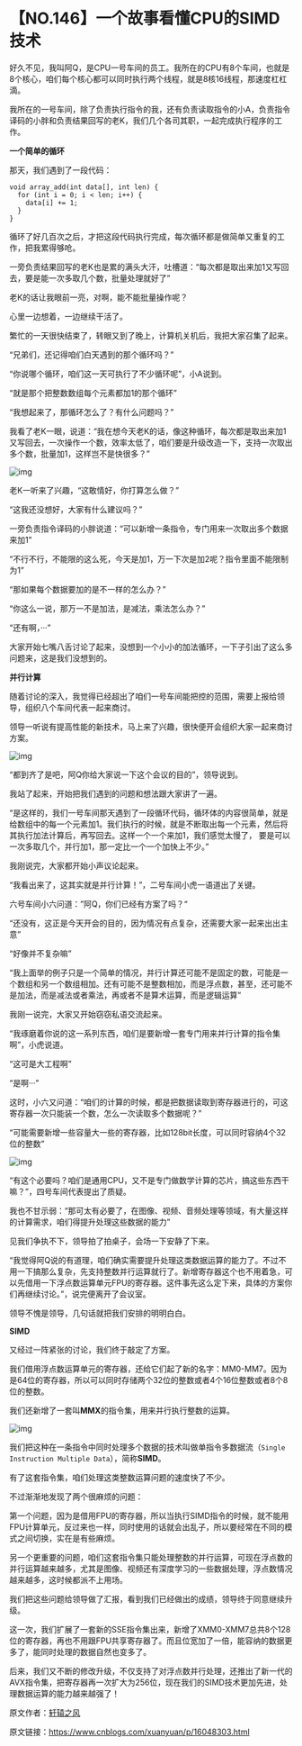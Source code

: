 # 【NO.146】一个故事看懂CPU的SIMD技术

好久不见，我叫阿Q，是CPU一号车间的员工。我所在的CPU有8个车间，也就是8个核心，咱们每个核心都可以同时执行两个线程，就是8核16线程，那速度杠杠滴。

我所在的一号车间，除了负责执行指令的我，还有负责读取指令的小A，负责指令译码的小胖和负责结果回写的老K，我们几个各司其职，一起完成执行程序的工作。

**一个简单的循环**

那天，我们遇到了一段代码：

```
void array_add(int data[], int len) {
  for (int i = 0; i < len; i++) {
    data[i] += 1;
  }
}
```

循环了好几百次之后，才把这段代码执行完成，每次循环都是做简单又重复的工作，把我累得够呛。

一旁负责结果回写的老K也是累的满头大汗，吐槽道：“每次都是取出来加1又写回去，要是能一次多取几个数，批量处理就好了”

老K的话让我眼前一亮，对啊，能不能批量操作呢？

心里一边想着，一边继续干活了。

繁忙的一天很快结束了，转眼又到了晚上，计算机关机后，我把大家召集了起来。

“兄弟们，还记得咱们白天遇到的那个循环吗？”

“你说哪个循环，咱们这一天可执行了不少循环呢”，小A说到。

“就是那个把整数数组每个元素都加1的那个循环”

“我想起来了，那循环怎么了？有什么问题吗？”

我看了老K一眼，说道：“我在想今天老K的话，像这种循环，每次都是取出来加1又写回去，一次操作一个数，效率太低了，咱们要是升级改造一下，支持一次取出多个数，批量加1，这样岂不是快很多？”

![img](https://img2022.cnblogs.com/blog/659280/202203/659280-20220324095041810-1015126491.png)

老K一听来了兴趣，“这敢情好，你打算怎么做？”

“这我还没想好，大家有什么建议吗？”

一旁负责指令译码的小胖说道：“可以新增一条指令，专门用来一次取出多个数据来加1”

“不行不行，不能限的这么死，今天是加1，万一下次是加2呢？指令里面不能限制为1”

“那如果每个数据要加的是不一样的怎么办？”

“你这么一说，那万一不是加法，是减法，乘法怎么办？”

“还有啊，···”

大家开始七嘴八舌讨论了起来，没想到一个小小的加法循环，一下子引出了这么多问题来，这是我们没想到的。

**并行计算**

随着讨论的深入，我觉得已经超出了咱们一号车间能把控的范围，需要上报给领导，组织八个车间代表一起来商讨。

领导一听说有提高性能的新技术，马上来了兴趣，很快便开会组织大家一起来商讨方案。

![img](https://img2022.cnblogs.com/blog/659280/202203/659280-20220324095048605-964892437.png)

“都到齐了是吧，阿Q你给大家说一下这个会议的目的”，领导说到。

我站了起来，开始把我们遇到的问题和想法跟大家讲了一遍。

“是这样的，我们一号车间那天遇到了一段循环代码，循环体的内容很简单，就是给数组中的每一个元素加1。我们执行的时候，就是不断取出每一个元素，然后将其执行加法计算后，再写回去。这样一个一个来加1，我们感觉太慢了， 要是可以一次多取几个，并行加1，那一定比一个一个加快上不少。”

我刚说完，大家都开始小声议论起来。

“我看出来了，这其实就是并行计算！”，二号车间小虎一语道出了关键。

六号车间小六问道：”阿Q，你们已经有方案了吗？“

“还没有，这正是今天开会的目的，因为情况有点复杂，还需要大家一起来出出主意”

“好像并不复杂嘛”

“我上面举的例子只是一个简单的情况，并行计算还可能不是固定的数，可能是一个数组和另一个数组相加。还有可能不是整数相加，而是浮点数，甚至，还可能不是加法，而是减法或者乘法，再或者不是算术运算，而是逻辑运算”

我刚一说完，大家又开始窃窃私语交流起来。

“我琢磨着你说的这一系列东西，咱们是要新增一套专门用来并行计算的指令集啊”，小虎说道。

“这可是大工程啊”

“是啊···”

这时，小六又问道：“咱们的计算的时候，都是把数据读取到寄存器进行的，可这寄存器一次只能装一个数，怎么一次读取多个数据呢？”

“可能需要新增一些容量大一些的寄存器，比如128bit长度，可以同时容纳4个32位的整数”

![img](https://img2022.cnblogs.com/blog/659280/202203/659280-20220324095055595-1269104379.png)

“有这个必要吗？咱们是通用CPU，又不是专门做数学计算的芯片，搞这些东西干嘛？”，四号车间代表提出了质疑。

我也不甘示弱：“那可太有必要了，在图像、视频、音频处理等领域，有大量这样的计算需求，咱们得提升处理这些数据的能力”

见我们争执不下，领导拍了拍桌子，会场一下安静了下来。

“我觉得阿Q说的有道理，咱们确实需要提升处理这类数据运算的能力了。不过不用一下搞那么复杂，先支持整数并行运算就行了。新增寄存器这个也不用着急，可以先借用一下浮点数运算单元FPU的寄存器。这件事先这么定下来，具体的方案你们再继续讨论。”，说完便离开了会议室。

领导不愧是领导，几句话就把我们安排的明明白白。

**SIMD**

又经过一阵紧张的讨论，我们终于敲定了方案。

我们借用浮点数运算单元的寄存器，还给它们起了新的名字：MM0-MM7。因为是64位的寄存器，所以可以同时存储两个32位的整数或者4个16位整数或者8个8位的整数。

我们还新增了一套叫**MMX**的指令集，用来并行执行整数的运算。

![img](https://img2022.cnblogs.com/blog/659280/202203/659280-20220324095103206-1244477371.png)

我们把这种在一条指令中同时处理多个数据的技术叫做单指令多数据流（`Single Instruction Multiple Data`），简称**SIMD**。

有了这套指令集，咱们处理这类整数运算问题的速度快了不少。

不过渐渐地发现了两个很麻烦的问题：

第一个问题，因为是借用FPU的寄存器，所以当执行SIMD指令的时候，就不能用FPU计算单元，反过来也一样，同时使用的话就会出乱子，所以要经常在不同的模式之间切换，实在是有些麻烦。

另一个更重要的问题，咱们这套指令集只能处理整数的并行运算，可现在浮点数的并行运算越来越多，尤其是图像、视频还有深度学习的一些数据处理，浮点数情况越来越多，这时候都派不上用场。

我们把这些问题给领导做了汇报，看到我们已经做出的成绩，领导终于同意继续升级。

这一次，我们扩展了一套新的SSE指令集出来，新增了XMM0-XMM7总共8个128位的寄存器，再也不用跟FPU共享寄存器了。而且位宽加了一倍，能容纳的数据更多了，能同时处理的数据自然也变多了。

后来，我们又不断的修改升级，不仅支持了对浮点数并行处理，还推出了新一代的AVX指令集，把寄存器再一次扩大为256位，现在我们的SIMD技术更加先进，处理数据运算的能力越来越强了！

原文作者：[轩辕之风](https://www.cnblogs.com/xuanyuan/)

原文链接：https://www.cnblogs.com/xuanyuan/p/16048303.html